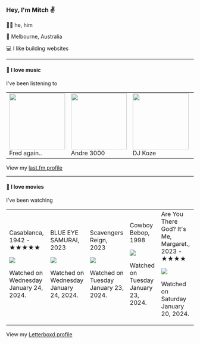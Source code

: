 <article><h3>Hey, I&#x27;m Mitch ✌️</h3><section><p>🙆‍♂️ he, him</p><p>📍 Melbourne, Australia</p><p>💻 I like building websites</p></section><hr/><section><h4>💽 I love music</h4><p>I&#x27;ve been listening to</p><table><tbody><td><img src="https://lastfm.freetls.fastly.net/i/u/174s/b53fb2972136d3b4807ade225392e246.png" height="150px" alt="" role="presentation"/><br/>Fred again..</td><td><img src="https://lastfm.freetls.fastly.net/i/u/174s/1711f9a2429e3fa32a5d7db81c5244a8.png" height="150px" alt="" role="presentation"/><br/>Andre 3000</td><td><img src="https://lastfm.freetls.fastly.net/i/u/174s/882af81f164e7b6b437b2ae0b90d50e8.png" height="150px" alt="" role="presentation"/><br/>DJ Koze</td><td><img src="https://lastfm.freetls.fastly.net/i/u/174s/61fe67ac1045c545a57bfc81da022f91.png" height="150px" alt="" role="presentation"/><br/>Vampire Weekend</td><td><img src="https://lastfm.freetls.fastly.net/i/u/174s/087f3a5c66aba7b46e132be12735e1c2.png" height="150px" alt="" role="presentation"/><br/>Militarie Gun</td></tbody></table><span>View my <a href="https://www.last.fm/user/mylsb">last.fm profile</a></span></section><hr/><section><h4>📼 I love movies</h4><p>I&#x27;ve been watching</p><table><tbody><td>Casablanca, 1942 - ★★★★★<br/><span> <p><img src="https://a.ltrbxd.com/resized/sm/upload/kq/vf/8s/1p/wOBKAoUJZb5qTsWv5XXvVV2vUzz-0-600-0-900-crop.jpg?v=cdb9b25970"/></p> <p>Watched on Wednesday January 24, 2024.</p> </span></td><td>BLUE EYE SAMURAI, 2023<br/><span> <p><img src="https://a.ltrbxd.com/resized/film-poster/1/0/8/9/0/6/3/1089063-blue-eye-samurai-0-600-0-900-crop.jpg?v=1f468d399d"/></p> <p>Watched on Wednesday January 24, 2024.</p> </span></td><td>Scavengers Reign, 2023<br/><span> <p><img src="https://a.ltrbxd.com/resized/film-poster/1/0/9/9/0/9/7/1099097-scavengers-reign-0-600-0-900-crop.jpg?v=acff36f1df"/></p> <p>Watched on Tuesday January 23, 2024.</p> </span></td><td>Cowboy Bebop, 1998<br/><span> <p><img src="https://a.ltrbxd.com/resized/film-poster/6/0/7/2/2/1/607221-cowboy-bebop-0-600-0-900-crop.jpg?v=06225f86b1"/></p> <p>Watched on Tuesday January 23, 2024.</p> </span></td><td>Are You There God? It&#x27;s Me, Margaret., 2023 - ★★★★<br/><span> <p><img src="https://a.ltrbxd.com/resized/film-poster/4/8/3/9/5/1/483951-are-you-there-god-it-s-me-margaret--0-600-0-900-crop.jpg?v=cbd73d07a9"/></p> <p>Watched on Saturday January 20, 2024.</p> </span></td></tbody></table><span>View my <a href="https://letterboxd.com/myslab/">Letterboxd profile</a></span></section></article>